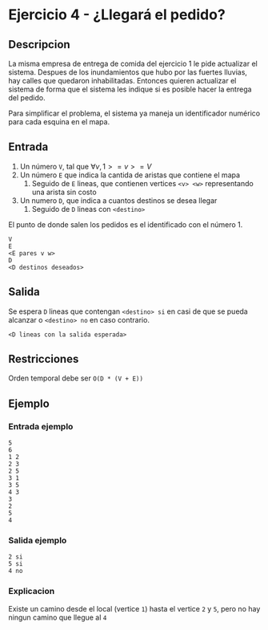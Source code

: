 # Ejercicio 4 - ¿Llegará el pedido?

## Descripcion 

La misma empresa de entrega de comida del ejercicio 1 le pide actualizar el sistema. Despues de los inundamientos que hubo por las fuertes lluvias, hay calles que quedaron inhabilitadas. Entonces quieren actualizar el sistema de forma que el sistema les indique si es posible hacer la entrega del pedido.

Para simplificar el problema, el sistema ya maneja un identificador numérico para cada esquina en el mapa.

## Entrada

1. Un número `V`, tal que $\forall v, 1 >= v >= V$
1. Un número `E` que indica la cantida de aristas que contiene el mapa
   1. Seguido de `E` lineas, que contienen vertices `<v> <w>` representando una arista sin costo
1. Un numero `D`, que indica a cuantos destinos se desea llegar
   1. Seguido de `D` lineas con `<destino>`

El punto de donde salen los pedidos es el identificado con el número 1.

```text
V
E
<E pares v w>
D
<D destinos deseados>
```

## Salida

Se espera `D` lineas que contengan `<destino> si` en casi de que se pueda alcanzar o `<destino> no` en caso contrario.

```text
<D lineas con la salida esperada>
```

## Restricciones

Orden temporal debe ser `O(D * (V + E))`

## Ejemplo

### Entrada ejemplo

```text
5
6
1 2
2 3
2 5
3 1
3 5
4 3
3
2
5
4
```

### Salida ejemplo

```text
2 si
5 si
4 no
```

### Explicacion
Existe un camino desde el local (vertice `1`) hasta el vertice `2` y `5`, pero no hay ningun camino que llegue al `4`
